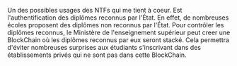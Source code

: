 Un des possibles usages des NTFs qui me tient à coeur. Est l'authentification des diplômes reconnus par l'État. 
En effet, de nombreuses écoles proposent des diplômes non reconnus par l'État.
Pour contrôler les diplômes reconnus, le Ministère de l'enseignement supérieur peut creer une BlockChain où les diplômes reconnus par eux seront stacké.
Cela permettra d'éviter nombreuses surprises aux étudiants s'inscrivant dans des établissements privés qui ne sont pas dans cette BlockChain.
